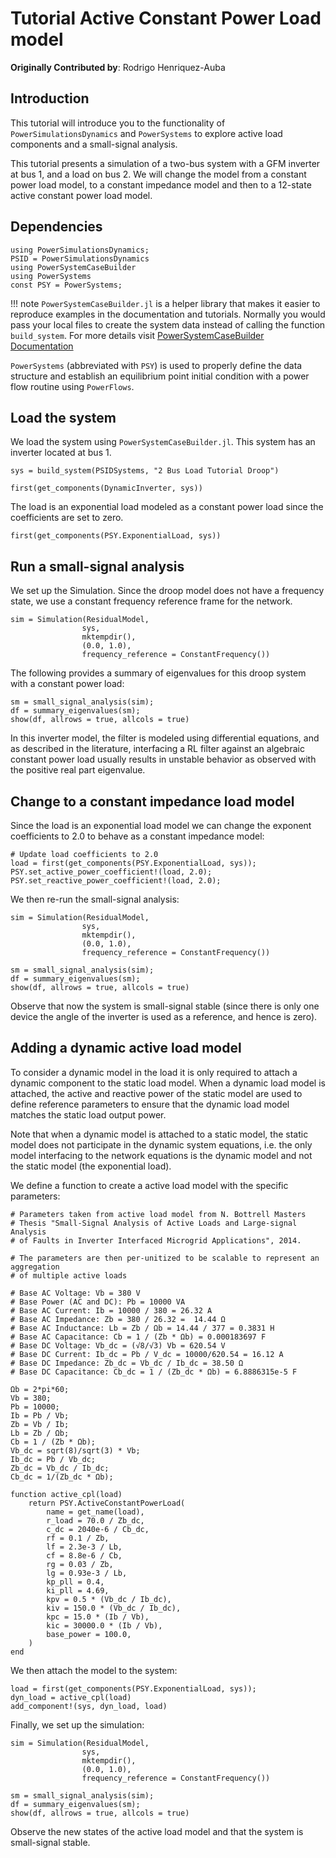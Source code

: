 # Tutorial Active Constant Power Load model

**Originally Contributed by**: Rodrigo Henriquez-Auba

## Introduction

This tutorial will introduce you to the functionality of `PowerSimulationsDynamics` and `PowerSystems` to explore active load components and a small-signal analysis.

This tutorial presents a simulation of a two-bus system with a GFM inverter at bus 1, and a load on bus 2. We will change the model from a constant power load model, to a constant impedance model and then to a 12-state active constant power load model.

## Dependencies

```@repl tutorial_load
using PowerSimulationsDynamics;
PSID = PowerSimulationsDynamics
using PowerSystemCaseBuilder
using PowerSystems
const PSY = PowerSystems;
```

!!! note
    `PowerSystemCaseBuilder.jl` is a helper library that makes it easier to reproduce examples in the documentation and tutorials. Normally you would pass your local files to create the system data instead of calling the function `build_system`.
    For more details visit [PowerSystemCaseBuilder Documentation](https://nrel-sienna.github.io/PowerSystems.jl/stable/tutorials/powersystembuilder/)

`PowerSystems` (abbreviated with `PSY`) is used to properly define the data structure and establish an equilibrium point initial condition with a power flow routine using `PowerFlows`.

## Load the system


We load the system using `PowerSystemCaseBuilder.jl`. This system has an inverter located at bus 1.

```@repl tutorial_load
sys = build_system(PSIDSystems, "2 Bus Load Tutorial Droop")
```

```@repl tutorial_load
first(get_components(DynamicInverter, sys))
```

The load is an exponential load modeled as a constant power load since the coefficients are set to zero.

```@repl tutorial_load
first(get_components(PSY.ExponentialLoad, sys))
```

## Run a small-signal analysis

We set up the Simulation. Since the droop model does not have a frequency state, we use a constant frequency reference frame for the network.

```@repl tutorial_load
sim = Simulation(ResidualModel,
                sys,
                mktempdir(),
                (0.0, 1.0),
                frequency_reference = ConstantFrequency())
```

The following provides a summary of eigenvalues for this droop system with a constant power load:

```@repl tutorial_load
sm = small_signal_analysis(sim);
df = summary_eigenvalues(sm);
show(df, allrows = true, allcols = true)
```

In this inverter model, the filter is modeled using differential equations, and as described in the literature, interfacing a RL filter against an algebraic constant power load usually results in unstable behavior as observed with the positive real part eigenvalue.

## Change to a constant impedance load model

Since the load is an exponential load model we can change the exponent coefficients to 2.0 to behave as a constant impedance model:

```@repl tutorial_load
# Update load coefficients to 2.0
load = first(get_components(PSY.ExponentialLoad, sys));
PSY.set_active_power_coefficient!(load, 2.0);
PSY.set_reactive_power_coefficient!(load, 2.0);
```

We then re-run the small-signal analysis:

```@repl tutorial_load
sim = Simulation(ResidualModel,
                sys,
                mktempdir(),
                (0.0, 1.0),
                frequency_reference = ConstantFrequency())
```

```@repl tutorial_load
sm = small_signal_analysis(sim);
df = summary_eigenvalues(sm);
show(df, allrows = true, allcols = true)
```

Observe that now the system is small-signal stable (since there is only one device the angle of the inverter is used as a reference, and hence is zero).

## Adding a dynamic active load model

To consider a dynamic model in the load it is only required to attach a dynamic component to the static load model. When a dynamic load model is attached, the active and reactive power of the static model are used to define reference parameters to ensure that the dynamic load model matches the static load output power.

Note that when a dynamic model is attached to a static model, the static model does not participate in the dynamic system equations, i.e. the only model interfacing to the network equations is the dynamic model and not the static model (the exponential load).

We define a function to create a active load model with the specific parameters:

```@repl tutorial_load
# Parameters taken from active load model from N. Bottrell Masters
# Thesis "Small-Signal Analysis of Active Loads and Large-signal Analysis
# of Faults in Inverter Interfaced Microgrid Applications", 2014.

# The parameters are then per-unitized to be scalable to represent an aggregation
# of multiple active loads

# Base AC Voltage: Vb = 380 V
# Base Power (AC and DC): Pb = 10000 VA
# Base AC Current: Ib = 10000 / 380 = 26.32 A
# Base AC Impedance: Zb = 380 / 26.32 =  14.44 Ω
# Base AC Inductance: Lb = Zb / Ωb = 14.44 / 377 = 0.3831 H
# Base AC Capacitance: Cb = 1 / (Zb * Ωb) = 0.000183697 F
# Base DC Voltage: Vb_dc = (√8/√3) Vb = 620.54 V
# Base DC Current: Ib_dc = Pb / V_dc = 10000/620.54 = 16.12 A
# Base DC Impedance: Zb_dc = Vb_dc / Ib_dc = 38.50 Ω
# Base DC Capacitance: Cb_dc = 1 / (Zb_dc * Ωb) = 6.8886315e-5 F

Ωb = 2*pi*60;
Vb = 380;
Pb = 10000;
Ib = Pb / Vb;
Zb = Vb / Ib;
Lb = Zb / Ωb;
Cb = 1 / (Zb * Ωb);
Vb_dc = sqrt(8)/sqrt(3) * Vb;
Ib_dc = Pb / Vb_dc;
Zb_dc = Vb_dc / Ib_dc;
Cb_dc = 1/(Zb_dc * Ωb);

function active_cpl(load)
    return PSY.ActiveConstantPowerLoad(
        name = get_name(load),
        r_load = 70.0 / Zb_dc,
        c_dc = 2040e-6 / Cb_dc,
        rf = 0.1 / Zb,
        lf = 2.3e-3 / Lb,
        cf = 8.8e-6 / Cb,
        rg = 0.03 / Zb,
        lg = 0.93e-3 / Lb,
        kp_pll = 0.4,
        ki_pll = 4.69,
        kpv = 0.5 * (Vb_dc / Ib_dc),
        kiv = 150.0 * (Vb_dc / Ib_dc),
        kpc = 15.0 * (Ib / Vb),
        kic = 30000.0 * (Ib / Vb),
        base_power = 100.0,
    )
end
```

We then attach the model to the system:

```@repl tutorial_load
load = first(get_components(PSY.ExponentialLoad, sys));
dyn_load = active_cpl(load)
add_component!(sys, dyn_load, load)
```

Finally, we set up the simulation:

```@repl tutorial_load
sim = Simulation(ResidualModel,
                sys,
                mktempdir(),
                (0.0, 1.0),
                frequency_reference = ConstantFrequency())
```

```@repl tutorial_load
sm = small_signal_analysis(sim);
df = summary_eigenvalues(sm);
show(df, allrows = true, allcols = true)
```

Observe the new states of the active load model and that the system is small-signal stable.